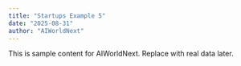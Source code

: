 ```yaml
---
title: "Startups Example 5"
date: "2025-08-31"
author: "AIWorldNext"
---
```

This is sample content for AIWorldNext. Replace with real data later.
